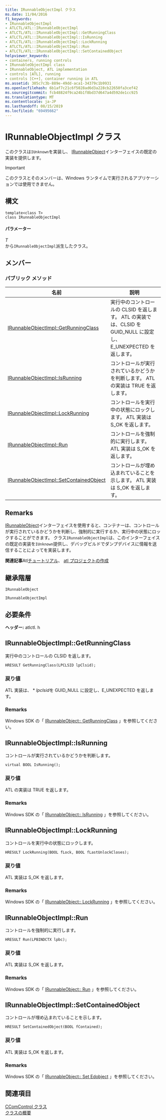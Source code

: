 ```yaml
---
title: IRunnableObjectImpl クラス
ms.date: 11/04/2016
f1_keywords:
- IRunnableObjectImpl
- ATLCTL/ATL::IRunnableObjectImpl
- ATLCTL/ATL::IRunnableObjectImpl::GetRunningClass
- ATLCTL/ATL::IRunnableObjectImpl::IsRunning
- ATLCTL/ATL::IRunnableObjectImpl::LockRunning
- ATLCTL/ATL::IRunnableObjectImpl::Run
- ATLCTL/ATL::IRunnableObjectImpl::SetContainedObject
helpviewer_keywords:
- containers, running controls
- IRunnableObjectImpl class
- IRunnableObject, ATL implementation
- controls [ATL], running
- controls [C++], container running in ATL
ms.assetid: 305c7c3b-889e-49dd-aca1-34379c1b9931
ms.openlocfilehash: 6b1af7c21c6f5028ad6d3a228cb22650fa3cef42
ms.sourcegitcommit: fcb48824f9ca24b1f8bd37d647a4d592de1cc925
ms.translationtype: MT
ms.contentlocale: ja-JP
ms.lasthandoff: 08/15/2019
ms.locfileid: "69495662"
---
```

# <a name="irunnableobjectimpl-class"></a>IRunnableObjectImpl クラス

このクラスは`IUnknown`を実装し、 [IRunnableObject](/windows/win32/api/objidl/nn-objidl-irunnableobject)インターフェイスの既定の実装を提供します。

> [!IMPORTANT]
>  このクラスとそのメンバーは、Windows ランタイムで実行されるアプリケーションでは使用できません。

## <a name="syntax"></a>構文

```
template<class T>
class IRunnableObjectImpl
```

#### <a name="parameters"></a>パラメーター

*T*<br/>
から`IRunnableObjectImpl`派生したクラス。

## <a name="members"></a>メンバー

### <a name="public-methods"></a>パブリック メソッド

|名前|説明|
|----------|-----------------|
|[IRunnableObjectImpl::GetRunningClass](#getrunningclass)|実行中のコントロールの CLSID を返します。 ATL の実装では、CLSID を GUID_NULL に設定し、E_UNEXPECTED を返します。|
|[IRunnableObjectImpl::IsRunning](#isrunning)|コントロールが実行されているかどうかを判断します。 ATL の実装は TRUE を返します。|
|[IRunnableObjectImpl::LockRunning](#lockrunning)|コントロールを実行中の状態にロックします。 ATL 実装は S_OK を返します。|
|[IRunnableObjectImpl::Run](#run)|コントロールを強制的に実行します。 ATL 実装は S_OK を返します。|
|[IRunnableObjectImpl::SetContainedObject](#setcontainedobject)|コントロールが埋め込まれていることを示します。 ATL 実装は S_OK を返します。|

## <a name="remarks"></a>Remarks

[IRunnableObject](/windows/win32/api/objidl/nn-objidl-irunnableobject)インターフェイスを使用すると、コンテナーは、コントロールが実行されているかどうかを判断し、強制的に実行するか、実行中の状態にロックすることができます。 クラス`IRunnableObjectImpl`は、このインターフェイスの既定の実装を`IUnknown`提供し、デバッグビルドでダンプデバイスに情報を送信することによってを実装します。

**関連記事**Atl[チュートリアル](../../atl/active-template-library-atl-tutorial.md)、 [atl プロジェクトの作成](../../atl/reference/creating-an-atl-project.md)

## <a name="inheritance-hierarchy"></a>継承階層

`IRunnableObject`

`IRunnableObjectImpl`

## <a name="requirements"></a>必要条件

**ヘッダー:** atlctl. h

##  <a name="getrunningclass"></a>  IRunnableObjectImpl::GetRunningClass

実行中のコントロールの CLSID を返します。

```
HRESULT GetRunningClass(LPCLSID lpClsid);
```

### <a name="return-value"></a>戻り値

ATL 実装は、 \* *lpclsid*を GUID_NULL に設定し、E_UNEXPECTED を返します。

### <a name="remarks"></a>Remarks

Windows SDK の「 [IRunnableObject:: GetRunningClass](/windows/win32/api/objidl/nf-objidl-irunnableobject-getrunningclass) 」を参照してください。

##  <a name="isrunning"></a>  IRunnableObjectImpl::IsRunning

コントロールが実行されているかどうかを判断します。

```
virtual BOOL IsRunning();
```

### <a name="return-value"></a>戻り値

ATL の実装は TRUE を返します。

### <a name="remarks"></a>Remarks

Windows SDK の「 [IRunnableObject:: IsRunning](/windows/win32/api/objidl/nf-objidl-irunnableobject-isrunning) 」を参照してください。

##  <a name="lockrunning"></a>  IRunnableObjectImpl::LockRunning

コントロールを実行中の状態にロックします。

```
HRESULT LockRunning(BOOL fLock, BOOL fLastUnlockCloses);
```

### <a name="return-value"></a>戻り値

ATL 実装は S_OK を返します。

### <a name="remarks"></a>Remarks

Windows SDK の「 [IRunnableObject:: LockRunning](/windows/win32/api/objidl/nf-objidl-irunnableobject-lockrunning) 」を参照してください。

##  <a name="run"></a>  IRunnableObjectImpl::Run

コントロールを強制的に実行します。

```
HRESULT Run(LPBINDCTX lpbc);
```

### <a name="return-value"></a>戻り値

ATL 実装は S_OK を返します。

### <a name="remarks"></a>Remarks

Windows SDK の「 [IRunnableObject:: Run](/windows/win32/api/objidl/nf-objidl-irunnableobject-run) 」を参照してください。

##  <a name="setcontainedobject"></a>  IRunnableObjectImpl::SetContainedObject

コントロールが埋め込まれていることを示します。

```
HRESULT SetContainedObject(BOOL fContained);
```

### <a name="return-value"></a>戻り値

ATL 実装は S_OK を返します。

### <a name="remarks"></a>Remarks

Windows SDK の「 [IRunnableObject:: Set Edobject](/windows/win32/api/objidl/nf-objidl-irunnableobject-setcontainedobject) 」を参照してください。

## <a name="see-also"></a>関連項目

[CComControl クラス](../../atl/reference/ccomcontrol-class.md)<br/>
[クラスの概要](../../atl/atl-class-overview.md)
